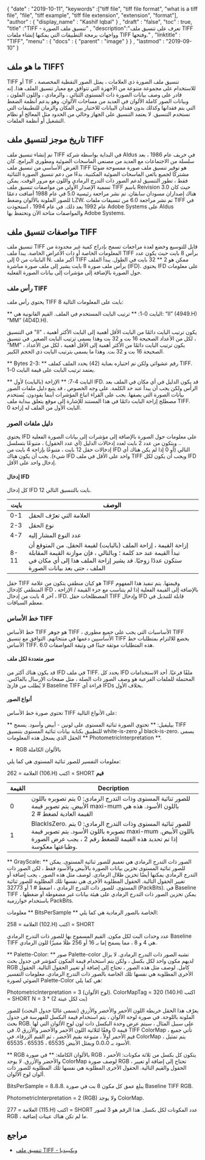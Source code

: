 {
  "date" : "2019-10-11",
  "keywords" :["tiff file", "tiff file format", "what is a tiff file", "file", "tiff example", "tiff file extension", "extension", "format"],
  "author" : {
    "display_name" : "Kashif Iqbal"
} ,
  "draft" : "false",
  "toc" : true,
  "title" :"TIFF - تنسيق ملف الصورة" ,
  "description":"تعرف على تنسيق ملف TIFF وواجهات برمجة التطبيقات التي يمكنها إنشاء ملفات TIFF وفتحها." ,
  "linktitle" : "TIFF",
  "menu" : {
    "docs" : {
      "parent" : "image"
}
} ,
  "lastmod" : "2019-09-10"
}

## ما هو ملف TIFF؟

TIFF أو TIF ، تنسيق ملف الصورة ذي العلامات ، يمثل الصور النقطية المخصصة للاستخدام على مجموعة متنوعة من الأجهزة التي تتوافق مع معيار تنسيق الملف هذا. إنه قادر على وصف بيانات الصورة ذات المستوى الثنائي ، والرمادي ، واللون الملون ، وبيانات الصور كاملة الألوان في العديد من مساحات الألوان. وهو يدعم أنظمة الضغط التي يتم فقدانها وكذلك بدون فقدان البيانات للاختيار بين المكان والزمان للتطبيقات التي تستخدم التنسيق. لا يعتمد التنسيق على الجهاز وخالي من الحدود مثل المعالج أو نظام التشغيل أو أنظمة الملفات.

## تاريخ موجز لتنسيق ملف TIFF

تم إنشاء تنسيق ملف TIFF في البداية بواسطة شركة Aldus في خريف عام 1986 ، بعد سلسلة من الاجتماعات مع العديد من مصنعي الماسحات الضوئية ومطوري البرامج. كان الغرض الأساسي من تنسيق ملف TIFF هو توفير تنسيق ملف صورة ممسوحة ضوئيًا مشتركًا لجميع بائعي الماسحات الضوئية المكتبية. بدءًا من دعم تنسيق الصورة الثنائية فقط ، تطور التنسيق لدعم الصور ذات التدرج الرمادي واللون مع مرور الوقت. يمكن تسمية الإصدار الأولي من مواصفات تنسيق ملف TIFF باسم Reivision 3.0 حيث كان هناك إصداران مسودان سابقان. تم نشر مراجعة رئيسية 5.0 في عام 1988 أضافت دعمًا للصور الملونة بالألوان وضغط LZW. تم نشر مراجعة 6.0 من تنسيقات ملفات TIFF في عام 1992 بعد ذلك. في عام 1994 ، استحوذت Adobe Systems على Aldus والمواصفات متاحة الآن وتحتفظ بها Adobe Systems.

## مواصفات تنسيق ملف TIFF

تنسيق ملف TIFF قابل للتوسيع وخضع لعدة مراجعات تسمح بإدراج كمية غير محدودة من المعلومات الخاصة أو ذات الأغراض الخاصة. يبدأ ملف TIFF برأس 8 بايت حيث يكون عدد البايتات من 0 إلى N. أكبر ملف TIFF ممكن هو 2 ** 32 بايت في الطول. يبدأ الملف برأس ملف صورة 8 بايت يشير إلى ملف صورة مباشرة (IFD). يحتوي IFD على معلومات حول الصورة بالإضافة إلى مؤشرات إلى بيانات الصورة الفعلية.

### رأس ملف TIFF

يحتوي رأس ملف TIFF 8 بايت على المعلومات التالية:

** البايت 0-1: ** ترتيب البايت المستخدم في الملف. القيم القانونية هي: “II” (4949.H) “MM” (4D4D.H).

في التنسيق "II" ، يكون ترتيب البايت دائمًا من البايت الأقل أهمية إلى البايت الأكثر أهمية ، لكل من الأعداد الصحيحة 16 بت و 32 بت وهذا يسمى ترتيب البايت الصغير. في تنسيق "MM" ، يكون ترتيب البايت دائمًا من الأكثر أهمية إلى الأقل أهمية ، لكل من الأعداد الصحيحة 16 بت و 32 بت. وهذا ما يسمى بترتيب البايت ذي الحجم الكبير.

** Bytes 2-3: ** رقم عشوائي ولكن تم اختياره بعناية (42) يحدد الملف كملف TIFF. يعتمد ترتيب البايت على قيمة البايت 0-1.

** البايت 4-7: ** الإزاحة (بالبايت) لأول IFD. قد يكون الدليل في أي مكان في الملف بعد الرأس ولكن يجب أن يبدأ عند حد الكلمة. على وجه الخصوص ، قد يتبع دليل ملفات الصور بيانات الصورة التي يصفها. يجب على القراء اتباع المؤشرات أينما يقودون. يُستخدم مصطلح إزاحة البايت دائمًا في هذا المستند للإشارة إلى موقع يتعلق ببداية ملف TIFF. البايت الأول من الملف له إزاحة 0.

### دليل ملفات الصور

يحتوي IFD على معلومات حول الصورة بالإضافة إلى مؤشرات إلى بيانات الصورة الفعلية .. ويتكون من عدد 2 بايت لعدد إدخالات الدليل (أي عدد الحقول) ، متبوعًا بتسلسل إدخالات حقل 12 بايت ، متبوعًا بإزاحة 4 بايت من IFD التالي (أو 0 إذا لم يكن هناك أي شيء). يجب أن يكون هناك IFD واحد على الأقل في ملف TIFF ويجب أن يكون لكل IFD إدخال واحد على الأقل.

#### إدخال IFD

كل إدخال IFD 12 بايت بالتنسيق التالي.


| بايت | الوصف
---|---|
| 0-1 | العلامة التي تعرّف الحقل
| 2-3 | نوع الحقل
| 4-7 | عدد النوع المشار إليه
| 8-11 | إزاحة القيمة ، إزاحة الملف (بالبايت) لقيمة الحقل. من المتوقع أن تبدأ القيمة عند حد كلمة ؛ وبالتالي ، فإن موازنة القيمة المقابلة ستكون عددًا زوجيًا. قد يشير إزاحة الملف هذا إلى أي مكان في الملف ، حتى بعد بيانات الصورة

حقل TIFF هو كيان منطقي يتكون من علامة TIFF وقيمتها. يتم تنفيذ هذا المفهوم المنطقي كإدخال IFD ، بالإضافة إلى القيمة الفعلية إذا لم يتناسب مع جزء القيمة / الإزاحة ، آخر 4 بايت من إدخال IFD. المصطلحات حقل TIFF وإدخال IFD قابلة للتبديل في معظم السياقات.

### خط الأساس TIFF ###

خط الأساس TIFF هو جوهر TIFF ، الأساسيات التي يجب على جميع مطوري TIFF الأساسيين دعمها في منتجاتهم. التوافق مع تنسيق TIFF يخضع للالتزام بمتطلبات خط الأساس TIFF. هذه المتطلبات موثقة جيدًا في وثيقة المواصفات 6.0.

#### صور متعددة لكل ملف ####

قد يكون هناك أكثر من IFD في ملف TIFF. يحدد كل IFD ملفًا فرعيًا. أحد الاستخدامات المحتملة للملفات الفرعية هو وصف الصور ذات الصلة ، مثل صفحات الإرسال بالفاكس. لا يُطلب من قارئ Baseline TIFF قراءة أي IFDs بخلاف الأول.

#### أنواع الصور ####

تحتوي صورة خط الأساس TIFF على الأنواع التالية:

** بيليفيل: ** تحتوي الصورة ثنائية المستوى على لونين - أبيض وأسود. يسمح TIFF للتطبيق بكتابة بيانات ثنائية المستوى بتنسيق white-is-zero أو black-is-zero. يسمى الحقل الذي يسجل هذه المعلومات ** PhotometricInterpretation **.

* RGB بالألوان الكاملة

معلومات التفسير للصور ثنائية المستوى هي كما يلي:

العلامة = 262 (106.H)
اكتب = SHORT
**قيم**

| القيمة | Decription |
---|---|
| 0 | للصور ثنائية المستوى وذات التدرج الرمادي: 0 يتم تصويره باللون الأبيض. يتم تصوير قيمة maxi-mum باللون الأسود. هذه هي القيمة العادية لضغط # 2 |
| 1 | BlackIsZero. للصور ثنائية المستوى وذات التدرج الرمادي: 0 يتم تصويره باللون الأسود. يتم تصوير قيمة maxi-mum باللون الأبيض. إذا تم تحديد هذه القيمة للضغط رقم 2 ، يجب عرض الصورة وطباعتها معكوسة. |

** GrayScale: ** الصور ذات التدرج الرمادي هي تعميم للصور ثنائية المستوى. يمكن للصور ثنائية المستوى تخزين بيانات الصورة بالأبيض والأسود فقط ، لكن الصور ذات التدرج الرمادي يمكنها أيضًا تخزين ظلال الرمادي. لوصف مثل هذه الصور ، يجب إضافة أو تغيير الحقول التالية. الحقول المطلوبة الأخرى هي نفسها تلك المطلوبة للصور ثنائية المستوى. للصور ذات التدرج الرمادي ، اضغط # 1 أو 32773 (PackBits). في Baseline TIFF ، يمكن تخزين الصور ذات التدرج الرمادي على هيئة بيانات غير مضغوطة أو ضغطها باستخدام خوارزمية PackBits.

معلومات ** BitsPerSample ** الخاصة بالصور الرمادية هي كما يلي:

العلامة = 258 (102.H)
اكتب = SHORT

عدد وحدات البت لكل مكون. القيم المسموح بها للصور ذات التدرج الرمادي Baseline TIFF هي 4 و 8 ، مما يسمح إما بـ 16 أو 256 ظلًا مميزًا للون الرمادي.

** Palette-Color: ** صور Palette-color تشبه الصور ذات التدرج الرمادي. لا يزال لديهم مكون واحد لكل بكسل ، ولكن يتم استخدام قيمة المكون كمؤشر في جدول بحث RGB كامل. لوصف مثل هذه الصور ، تحتاج إلى إضافة أو تغيير الحقول التالية. الحقول الأخرى المطلوبة هي نفسها تلك الخاصة بالصور ذات التدرج الرمادي.
معلومات التفسير الضوئي لصورة Palette-Color هي كما يلي:

PhotometricInterpretation = 3 (لوح الألوان).
ColorMapTag = 320 (140.H)
اكتب = SHORT
N = 3 * (2 بت لكل عينة)

يعرّف هذا الحقل خريطة اللون الأحمر والأخضر والأزرق (تسمى غالبًا جدول البحث) للصور الملونة باللوحة. في صورة لوحة الألوان ، يتم استخدام قيمة البكسل للفهرسة في جدول بحث RGB. على سبيل المثال ، سيتم عرض وحدة البكسل ذات لون لوح الألوان التي لها قيمة 0 وفقًا لثلاثية اللون الأحمر والأخضر والأزرق 0. في TIFF ColorMap ، تأتي جميع قيم الأحمر أولاً ، متبوعة بقيم الأخضر ، ثم القيم الزرقاء. في ColorMap ، يتم تمثيل الأسود بـ 0،0،0 ويمثل الأبيض 65535 ، 65535 ، 65535.

** RGB بالألوان الكاملة: ** في صورة RGB ، يتكون كل بكسل من ثلاثة مكونات: الأحمر والأخضر والأزرق. لا يوجد ColorMap لوصف صورة RGB ، تحتاج إلى إضافة أو تغيير الحقول والقيم التالية. الحقول الأخرى المطلوبة هي نفسها تلك المطلوبة للصور ذات ألوان لوح الألوان.

BitsPerSample = 8،8،8. يبلغ عمق كل مكون 8 بت في صورة Baseline TIFF RGB.

PhotometricInterpretation = 2 (RGB) ولا يوجد ColorMap.

العلامة = 277 (115.H)
اكتب = SHORT
عدد المكونات لكل بكسل. هذا الرقم هو 3 لصور RGB ، ما لم تكن هناك عينات إضافية.

## مراجع ##

* [تنسيق ملف TIFF - ويكيبيديا](https://en.wikipedia.org/wiki/TIFF)

